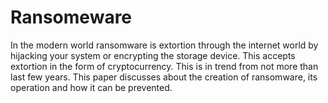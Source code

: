# Ransomeware

In the modern world ransomware is extortion through the internet world by hijacking your system or encrypting the storage device. This accepts extortion in the form of cryptocurrency. This is in trend from not more than last few years. This paper discusses about the creation of ransomware, its operation and how it can be prevented. 

